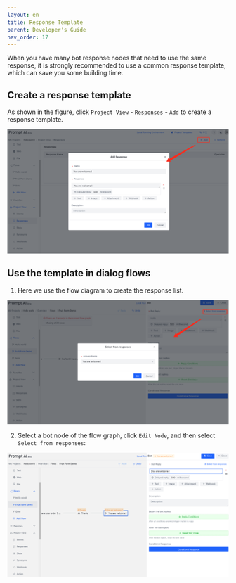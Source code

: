 ```yaml
---
layout: en
title: Response Template
parent: Developer's Guide
nav_order: 17
---
```

When you have many bot response nodes that need to use the same response, it is strongly recommended to use a common response template, which can save you some building time.

## Create a response template
As shown in the figure, click `Project View` - `Responses` - `Add` to create a response template.

![template_bot0.png](/assets/images/template_bot0.png)

## Use the template in dialog flows
1. Here we use the flow diagram to create the response list. 

![template_bot1.png](/assets/images/template_bot1.png)

2. Select a bot node of the flow graph, click `Edit Node`, and then select `Select from responses`:
   
![template_bot2.png](/assets/images/template_bot2.png)
